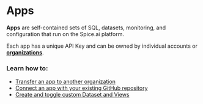 # Apps

**Apps** are self-contained sets of SQL, datasets, monitoring, and configuration that run on the Spice.ai platform.

Each app has a unique API Key and can be owned by individual accounts or [**organizations**](../../reference/core-concepts/organizations.md).

### Learn how to:

* [Transfer an app to another organization](app-transfer.md)
* [Connect an app with your existing GitHub repository](connect-github-repository.md)
* [Create and toggle custom Dataset and Views](../../building-blocks/datasets-and-views.md)
